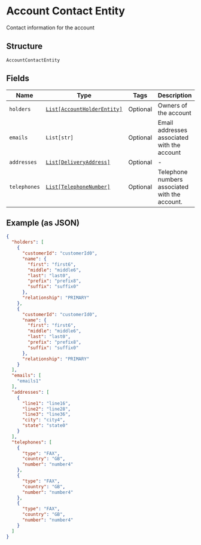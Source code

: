 
# Account Contact Entity

Contact information for the account

## Structure

`AccountContactEntity`

## Fields

| Name | Type | Tags | Description |
|  --- | --- | --- | --- |
| `holders` | [`List[AccountHolderEntity]`](../../doc/models/account-holder-entity.md) | Optional | Owners of the account |
| `emails` | `List[str]` | Optional | Email addresses associated with the account |
| `addresses` | [`List[DeliveryAddress]`](../../doc/models/delivery-address.md) | Optional | - |
| `telephones` | [`List[TelephoneNumber]`](../../doc/models/telephone-number.md) | Optional | Telephone numbers associated with the account. |

## Example (as JSON)

```json
{
  "holders": [
    {
      "customerId": "customerId0",
      "name": {
        "first": "first6",
        "middle": "middle6",
        "last": "last0",
        "prefix": "prefix8",
        "suffix": "suffix0"
      },
      "relationship": "PRIMARY"
    },
    {
      "customerId": "customerId0",
      "name": {
        "first": "first6",
        "middle": "middle6",
        "last": "last0",
        "prefix": "prefix8",
        "suffix": "suffix0"
      },
      "relationship": "PRIMARY"
    }
  ],
  "emails": [
    "emails1"
  ],
  "addresses": [
    {
      "line1": "line16",
      "line2": "line28",
      "line3": "line36",
      "city": "city4",
      "state": "state0"
    }
  ],
  "telephones": [
    {
      "type": "FAX",
      "country": "GB",
      "number": "number4"
    },
    {
      "type": "FAX",
      "country": "GB",
      "number": "number4"
    },
    {
      "type": "FAX",
      "country": "GB",
      "number": "number4"
    }
  ]
}
```

